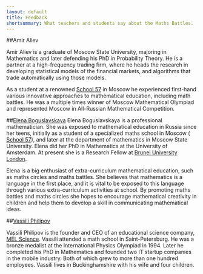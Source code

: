 ```yaml
---
layout: default
title: Feedback
shortsummary: What teachers and students say about the Maths Battles.
---
```


##Amir Aliev

Amir Aliev is a graduate of Moscow State University, majoring in Mathematics and later defending his PhD in Probability Theory. He is a partner at a high-frequency trading firm, where he heads the research in developing statistical models of the financial markets, and algorithms that trade automatically using those models. 

As a student at a renowned  [School 57](http://sch57.ru/index.en.html) in Moscow he experienced first-hand various innovative approaches to mathematical education, including math battles. He was a multiple times winner of Moscow Mathematical Olympiad and represented Moscow in All-Russian Mathematical Competition. 

##[Elena Boguslavskaya](https://uk.linkedin.com/in/elena-boguslavskaya-8108403b) 
Elena Boguslavskaya is a professional mathematician. She was exposed to mathematical education in Russia since her teens, initially as a student of a specialized maths school in Moscow ( [School 57](http://sch57.ru/index.en.html)), and later at the department of mathematics in Moscow State University. Elena did her PhD in Mathematics at the University of Amsterdam. At present she is a Research Fellow at [Brunel University London](http://www.brunel.ac.uk/people/elena-boguslavskaya). 

Elena is a big enthusiast of extra-curriculum mathematical education, such as maths circles and maths battles. She believes that mathematics is a language in the first place, and it is vital to be exposed to this language through various extra-curriculum activities at school.  By promoting maths battles and maths circles she hopes to encourage mathematical creativity in children and help them to develop a skill in communicating mathematical ideas.

##[Vassili Philipov](https://uk.linkedin.com/in/vassiliphilippov)

Vassili Philipov is the founder and CEO of an educational science company, [MEL Science](https://melscience.com). Vassili attended a math school in Saint-Petersburg. He was a bronze medalist at the International Physics Olympiad in 1994. Later he completed his PhD in Mathematics and founded two IT startup companies in the mobile industry. Both of which grew to more than one hundred employees. Vassili lives in Buckinghamshire with his wife and four children.
